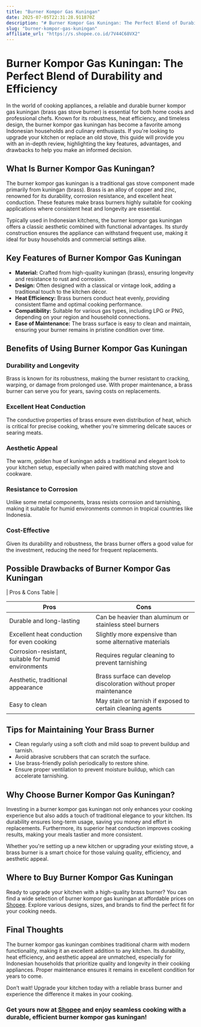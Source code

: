 ```yaml
---
title: "Burner Kompor Gas Kuningan"
date: 2025-07-05T22:31:28.911870Z
description: "# Burner Kompor Gas Kuningan: The Perfect Blend of Durability and Efficiency..."
slug: "burner-kompor-gas-kuningan"
affiliate_url: "https://s.shopee.co.id/7V44C68VX2"
---
```

# Burner Kompor Gas Kuningan: The Perfect Blend of Durability and Efficiency

In the world of cooking appliances, a reliable and durable burner kompor gas kuningan (brass gas stove burner) is essential for both home cooks and professional chefs. Known for its robustness, heat efficiency, and timeless design, the burner kompor gas kuningan has become a favorite among Indonesian households and culinary enthusiasts. If you're looking to upgrade your kitchen or replace an old stove, this guide will provide you with an in-depth review, highlighting the key features, advantages, and drawbacks to help you make an informed decision.

## What Is Burner Kompor Gas Kuningan?

The burner kompor gas kuningan is a traditional gas stove component made primarily from kuningan (brass). Brass is an alloy of copper and zinc, renowned for its durability, corrosion resistance, and excellent heat conduction. These features make brass burners highly suitable for cooking applications where consistent heat and longevity are essential.

Typically used in Indonesian kitchens, the burner kompor gas kuningan offers a classic aesthetic combined with functional advantages. Its sturdy construction ensures the appliance can withstand frequent use, making it ideal for busy households and commercial settings alike.

## Key Features of Burner Kompor Gas Kuningan

- **Material:** Crafted from high-quality kuningan (brass), ensuring longevity and resistance to rust and corrosion.
- **Design:** Often designed with a classical or vintage look, adding a traditional touch to the kitchen décor.
- **Heat Efficiency:** Brass burners conduct heat evenly, providing consistent flame and optimal cooking performance.
- **Compatibility:** Suitable for various gas types, including LPG or PNG, depending on your region and household connections.
- **Ease of Maintenance:** The brass surface is easy to clean and maintain, ensuring your burner remains in pristine condition over time.

## Benefits of Using Burner Kompor Gas Kuningan

### Durability and Longevity

Brass is known for its robustness, making the burner resistant to cracking, warping, or damage from prolonged use. With proper maintenance, a brass burner can serve you for years, saving costs on replacements.

### Excellent Heat Conduction

The conductive properties of brass ensure even distribution of heat, which is critical for precise cooking, whether you're simmering delicate sauces or searing meats.

### Aesthetic Appeal

The warm, golden hue of kuningan adds a traditional and elegant look to your kitchen setup, especially when paired with matching stove and cookware.

### Resistance to Corrosion

Unlike some metal components, brass resists corrosion and tarnishing, making it suitable for humid environments common in tropical countries like Indonesia.

### Cost-Effective

Given its durability and robustness, the brass burner offers a good value for the investment, reducing the need for frequent replacements.

## Possible Drawbacks of Burner Kompor Gas Kuningan

| Pros & Cons Table |

| Pros | Cons |
| --- | --- |
| Durable and long-lasting | Can be heavier than aluminum or stainless steel burners |
| Excellent heat conduction for even cooking | Slightly more expensive than some alternative materials |
| Corrosion-resistant, suitable for humid environments | Requires regular cleaning to prevent tarnishing |
| Aesthetic, traditional appearance | Brass surface can develop discoloration without proper maintenance |
| Easy to clean | May stain or tarnish if exposed to certain cleaning agents |

## Tips for Maintaining Your Brass Burner

- Clean regularly using a soft cloth and mild soap to prevent buildup and tarnish.
- Avoid abrasive scrubbers that can scratch the surface.
- Use brass-friendly polish periodically to restore shine.
- Ensure proper ventilation to prevent moisture buildup, which can accelerate tarnishing.

## Why Choose Burner Kompor Gas Kuningan?

Investing in a burner kompor gas kuningan not only enhances your cooking experience but also adds a touch of traditional elegance to your kitchen. Its durability ensures long-term usage, saving you money and effort in replacements. Furthermore, its superior heat conduction improves cooking results, making your meals tastier and more consistent.

Whether you're setting up a new kitchen or upgrading your existing stove, a brass burner is a smart choice for those valuing quality, efficiency, and aesthetic appeal.

## Where to Buy Burner Kompor Gas Kuningan

Ready to upgrade your kitchen with a high-quality brass burner? You can find a wide selection of burner kompor gas kuningan at affordable prices on [Shopee](https://s.shopee.co.id/7V44C68VX2). Explore various designs, sizes, and brands to find the perfect fit for your cooking needs.

## Final Thoughts

The burner kompor gas kuningan combines traditional charm with modern functionality, making it an excellent addition to any kitchen. Its durability, heat efficiency, and aesthetic appeal are unmatched, especially for Indonesian households that prioritize quality and longevity in their cooking appliances. Proper maintenance ensures it remains in excellent condition for years to come.

Don’t wait! Upgrade your kitchen today with a reliable brass burner and experience the difference it makes in your cooking.

### Get yours now at [Shopee](https://s.shopee.co.id/7V44C68VX2) and enjoy seamless cooking with a durable, efficient burner kompor gas kuningan!